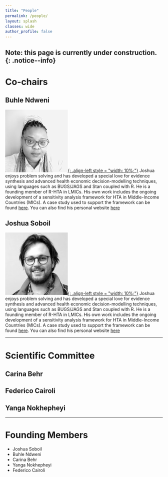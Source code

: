 ```yaml
---
title: "People"
permalink: /people/
layout: splash
classes: wide
author_profile: false
---
```

**Note:** this page is currently under construction.
{: .notice--info}
---

# Co-chairs
## Buhle Ndweni
[![styled-image](/assets/images/bNdweni.jpeg "Joshua Soboil"){: .align-left style = "width: 10%;"}](/assets/images/jSoboil.jpeg "Joshua Soboil")
Joshua enjoys problem solving and has developed a special love for evidence synthesis and advanced health economic decision-modelling techniques, using languages such as BUGS/JAGS and Stan coupled with R.
He is a founding member of R-HTA in LMICs. His own work includes the ongoing development of a sensitivity analysis framework for HTA in Middle-Income Countries (MICs). A case study used to support the framework can be found [here](https://github.com/jSoboil/Dissertation). You can also find his personal website [here](https://jsoboil.github.io/)

## Joshua Soboil
[![styled-image](/assets/images/jSoboil.jpeg "Joshua Soboil"){: .align-left style = "width: 10%;"}](/assets/images/jSoboil.jpeg "Joshua Soboil")
Joshua enjoys problem solving and has developed a special love for evidence synthesis and advanced health economic decision-modelling techniques, using languages such as BUGS/JAGS and Stan coupled with R.
He is a founding member of R-HTA in LMICs. His own work includes the ongoing development of a sensitivity analysis framework for HTA in Middle-Income Countries (MICs). A case study used to support the framework can be found [here](https://github.com/jSoboil/Dissertation). You can also find his personal website [here](https://jsoboil.github.io/)

---

# Scientific Committee
## Carina Behr
## Federico Cairoli
## Yanga Nokhepheyi

---

# Founding Members
- Joshua Soboil
- Buhle Ndweni
- Carina Behr
- Yanga Nokhepheyi
- Federico Cairoli